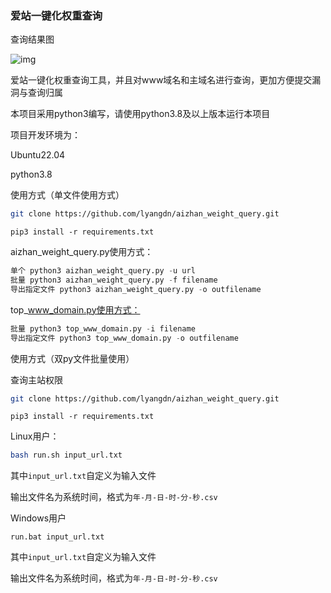 ### 爱站一键化权重查询

查询结果图

![img](https://github.com/lyangdn/aizhan_weight_query/assets/95094405/a0e452cf-9487-499b-b779-e702fbf9e6ce)




爱站一键化权重查询工具，并且对www域名和主域名进行查询，更加方便提交漏洞与查询归属

本项目采用python3编写，请使用python3.8及以上版本运行本项目

项目开发环境为：

Ubuntu22.04

python3.8

使用方式（单文件使用方式）

```sh
git clone https://github.com/lyangdn/aizhan_weight_query.git
```

```shell
pip3 install -r requirements.txt
```


aizhan_weight_query.py使用方式：
```python
单个 python3 aizhan_weight_query.py -u url
批量 python3 aizhan_weight_query.py -f filename
导出指定文件 python3 aizhan_weight_query.py -o outfilename
```
top_www_domain.py使用方式：
```python
批量 python3 top_www_domain.py -i filename
导出指定文件 python3 top_www_domain.py -o outfilename
```

使用方式（双py文件批量使用）

查询主站权限
```sh
git clone https://github.com/lyangdn/aizhan_weight_query.git
```

```shell
pip3 install -r requirements.txt
```



Linux用户：

```sh
bash run.sh input_url.txt
```

其中``input_url.txt``自定义为输入文件

输出文件名为系统时间，格式为``年-月-日-时-分-秒.csv``

Windows用户

```shell
run.bat input_url.txt
```

其中``input_url.txt``自定义为输入文件

输出文件名为系统时间，格式为``年-月-日-时-分-秒.csv``
